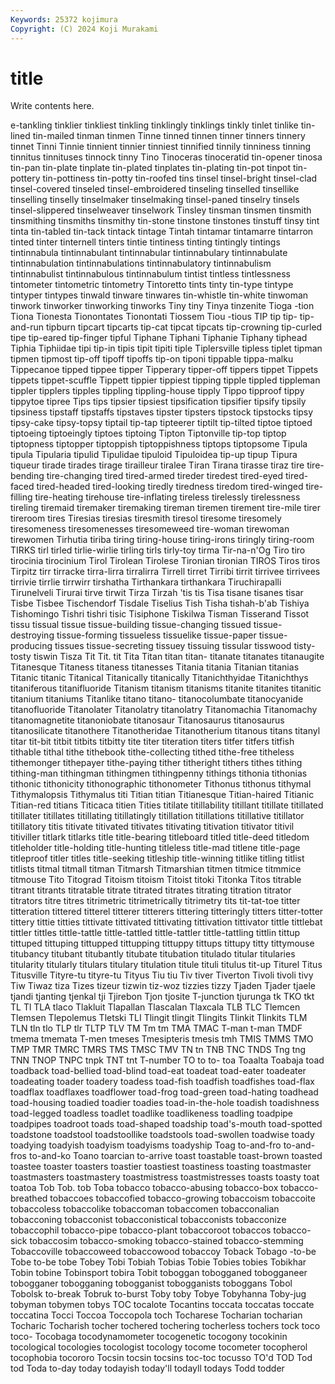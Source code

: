 ```yaml
---
Keywords: 25372 kojimura
Copyright: (C) 2024 Koji Murakami
---
```


# title

Write contents here.



e-tankling tinklier tinkliest tinkling tinklingly tinklings tinkly tinlet tinlike
tin-lined tin-mailed tinman tinmen Tinne tinned tinnen tinner tinners tinnery
tinnet Tinni Tinnie tinnient tinnier tinniest tinnified tinnily tinniness tinning
tinnitus tinnituses tinnock tinny Tino Tinoceras tinoceratid tin-opener tinosa tin-pan
tin-plate tinplate tin-plated tinplates tin-plating tin-pot tinpot tin-pottery tin-pottiness tin-potty
tin-roofed tins tinsel tinsel-bright tinsel-clad tinsel-covered tinseled tinsel-embroidered tinseling tinselled
tinsellike tinselling tinselly tinselmaker tinselmaking tinsel-paned tinselry tinsels tinsel-slippered tinselweaver
tinselwork Tinsley tinsman tinsmen tinsmith tinsmithing tinsmiths tinsmithy tin-stone tinstone
tinstones tinstuff tinsy tint tinta tin-tabled tin-tack tintack tintage Tintah
tintamar tintamarre tintarron tinted tinter tinternell tinters tintie tintiness tinting
tintingly tintings tintinnabula tintinnabulant tintinnabular tintinnabulary tintinnabulate tintinnabulation tintinnabulations tintinnabulatory
tintinnabulism tintinnabulist tintinnabulous tintinnabulum tintist tintless tintlessness tintometer tintometric tintometry
Tintoretto tints tinty tin-type tintype tintyper tintypes tinwald tinware tinwares
tin-whistle tin-white tinwoman tinwork tinworker tinworking tinworks Tiny tiny Tinya
tinzenite Tioga -tion Tiona Tionesta Tionontates Tionontati Tiossem Tiou -tious
TIP tip tip- tip-and-run tipburn tipcart tipcarts tip-cat tipcat tipcats
tip-crowning tip-curled tipe tip-eared tip-finger tipful Tiphane Tiphani Tiphanie Tiphany
tiphead Tiphia Tiphiidae tipi tip-in tipis tipit tipiti tiple Tiplersville
tipless tiplet tipman tipmen tipmost tip-off tipoff tipoffs tip-on tiponi
tippable tippa-malku Tippecanoe tipped tippee tipper Tipperary tipper-off tippers tippet
Tippets tippets tippet-scuffle Tippett tippier tippiest tipping tipple tippled tippleman
tippler tipplers tipples tippling tippling-house tipply Tippo tipproof tippy tippytoe
tipree Tips tips tipsier tipsiest tipsification tipsifier tipsify tipsily tipsiness
tipstaff tipstaffs tipstaves tipster tipsters tipstock tipstocks tipsy tipsy-cake tipsy-topsy
tiptail tip-tap tipteerer tiptilt tip-tilted tiptoe tiptoed tiptoeing tiptoeingly tiptoes
tiptoing Tipton Tiptonville tip-top tiptop tiptopness tiptopper tiptoppish tiptoppishness tiptops
tiptopsome Tipula tipula Tipularia tipulid Tipulidae tipuloid Tipuloidea tip-up tipup
Tipura tiqueur tirade tirades tirage tirailleur tiralee Tiran Tirana tirasse
tiraz tire tire-bending tire-changing tired tired-armed tireder tiredest tired-eyed tired-faced
tired-headed tired-looking tiredly tiredness tiredom tired-winged tire-filling tire-heating tirehouse tire-inflating
tireless tirelessly tirelessness tireling tiremaid tiremaker tiremaking tireman tiremen tirement
tire-mile tirer tireroom tires Tiresias tiresias tiresmith tiresol tiresome tiresomely
tiresomeness tiresomenesses tiresomeweed tire-woman tirewoman tirewomen Tirhutia tiriba tiring tiring-house
tiring-irons tiringly tiring-room TIRKS tirl tirled tirlie-wirlie tirling tirls tirly-toy
tirma Tir-na-n'Og Tiro tiro tirocinia tirocinium Tirol Tirolean Tirolese Tironian
tironian TIROS Tiros tiros Tirpitz tirr tirracke tirra-lirra tirralirra Tirrell
tirret Tirribi tirrit tirrivee tirrivees tirrivie tirrlie tirrwirr tirshatha Tirthankara
tirthankara Tiruchirapalli Tirunelveli Tirurai tirve tirwit Tirza Tirzah 'tis tis
Tisa tisane tisanes tisar Tisbe Tisbee Tischendorf Tisdale Tiselius Tish
Tisha tishah-b'ab Tishiya Tishomingo Tishri tishri tisic Tisiphone Tiskilwa Tisman
Tisserand Tissot tissu tissual tissue tissue-building tissue-changing tissued tissue-destroying tissue-forming
tissueless tissuelike tissue-paper tissue-producing tissues tissue-secreting tissuey tissuing tissular tisswood
tisty-tosty tiswin Tisza Tit Tit. tit Tita Titan titan titan-
titanate titanates titanaugite Titanesque Titaness titaness titanesses Titania titania Titanian
titanias Titanic titanic Titanical Titanically titanically Titanichthyidae Titanichthys titaniferous titanifluoride
Titanism titanism titanisms titanite titanites titanitic titanium titaniums Titanlike titano
titano- titanocolumbate titanocyanide titanofluoride Titanolater Titanolatry titanolatry Titanomachia Titanomachy titanomagnetite
titanoniobate titanosaur Titanosaurus titanosaurus titanosilicate titanothere Titanotheridae Titanotherium titanous titans
titanyl titar tit-bit titbit titbits titbitty tite titer titeration titers
titfer titfers titfish tithable tithal tithe tithebook tithe-collecting tithed tithe-free
titheless tithemonger tithepayer tithe-paying tither titheright tithers tithes tithing tithing-man
tithingman tithingmen tithingpenny tithings tithonia tithonias tithonic tithonicity tithonographic tithonometer
Tithonus tithonus tithymal Tithymalopsis Tithymalus titi Titian titian Titianesque Titian-haired
Titianic Titian-red titians Titicaca titien Tities titilate titillability titillant titillate
titillated titillater titillates titillating titillatingly titillation titillations titillative titillator titillatory
titis titivate titivated titivates titivating titivation titivator titivil titiviller titlark
titlarks title title-bearing titleboard titled title-deed titledom titleholder title-holding title-hunting
titleless title-mad titlene title-page titleproof titler titles title-seeking titleship title-winning
titlike titling titlist titlists titmal titmall titman Titmarsh Titmarshian titmen
titmice titmmice titmouse Tito Titograd Titoism titoism Titoist titoki Titonka
Titos titrable titrant titrants titratable titrate titrated titrates titrating titration
titrator titrators titre titres titrimetric titrimetrically titrimetry tits tit-tat-toe titter
titteration tittered titterel titterer titterers tittering titteringly titters titter-totter tittery
tittie titties tittivate tittivated tittivating tittivation tittivator tittle tittlebat tittler
tittles tittle-tattle tittle-tattled tittle-tattler tittle-tattling tittlin tittup tittuped tittuping tittupped
tittupping tittuppy tittups tittupy titty tittymouse titubancy titubant titubantly titubate
titubation titulado titular titularies titularity titularly titulars titulary titulation titule
tituli titulus tit-up Titurel Titus Titusville Tityre-tu tityre-tu Tityus Tiu
tiu Tiv tiver Tiverton Tivoli tivoli tivy Tiw Tiwaz tiza
Tizes tizeur tizwin tiz-woz tizzies tizzy Tjaden Tjader tjaele tjandi
tjanting tjenkal tji Tjirebon Tjon tjosite T-junction tjurunga tk TKO
tkt TL Tl TLA tlaco Tlakluit Tlapallan Tlascalan Tlaxcala TLB
TLC Tlemcen Tlemsen Tlepolemus Tletski TLI Tlingit tlingit Tlingits Tlinkit
Tlinkits TLM TLN tln tlo TLP tlr TLTP TLV TM
Tm tm TMA TMAC T-man t-man TMDF tmema tmemata T-men
tmeses Tmesipteris tmesis tmh TMIS TMMS TMO TMP TMR TMRC
TMRS TMS TMSC TMV TN tn TNB TNC TNDS Tng
tng TNN TNOP TNPC tnpk TNT tnt T-number TO to
to- toa Toaalta Toabaja toad toadback toad-bellied toad-blind toad-eat toadeat
toad-eater toadeater toadeating toader toadery toadess toad-fish toadfish toadfishes toad-flax
toadflax toadflaxes toadflower toad-frog toad-green toad-hating toadhead toad-housing toadied toadier
toadies toad-in-the-hole toadish toadishness toad-legged toadless toadlet toadlike toadlikeness toadling
toadpipe toadpipes toadroot toads toad-shaped toadship toad's-mouth toad-spotted toadstone toadstool
toadstoollike toadstools toad-swollen toadwise toady toadying toadyish toadyism toadyisms toadyship
Toag to-and-fro to-and-fros to-and-ko Toano toarcian to-arrive toast toastable toast-brown
toasted toastee toaster toasters toastier toastiest toastiness toasting toastmaster toastmasters
toastmastery toastmistress toastmistresses toasts toasty toat toatoa Tob Tob. tob
Toba tobacco tobacco-abusing tobacco-box tobacco-breathed tobaccoes tobaccofied tobacco-growing tobaccoism tobaccoite
tobaccoless tobaccolike tobaccoman tobaccomen tobacconalian tobacconing tobacconist tobacconistical tobacconists tobacconize
tobaccophil tobacco-pipe tobacco-plant tobaccoroot tobaccos tobacco-sick tobaccosim tobacco-smoking tobacco-stained tobacco-stemming
Tobaccoville tobaccoweed tobaccowood tobaccoy Toback Tobago -to-be Tobe to-be tobe
Tobey Tobi Tobiah Tobias Tobie Tobies tobies Tobikhar Tobin tobine
Tobinsport tobira Tobit toboggan tobogganed tobogganeer tobogganer tobogganing tobogganist tobogganists
toboggans Tobol Tobolsk to-break Tobruk to-burst Toby toby Tobye Tobyhanna
Toby-jug tobyman tobymen tobys TOC tocalote Tocantins toccata toccatas toccate
toccatina Tocci Toccoa Toccopola toch Tocharese Tocharian tocharian Tocharic Tocharish
tocher tochered tochering tocherless tochers tock toco toco- Tocobaga tocodynamometer
tocogenetic tocogony tocokinin tocological tocologies tocologist tocology tocome tocometer tocopherol
tocophobia tocororo Tocsin tocsin tocsins toc-toc tocusso TO'd TOD Tod
tod Toda to-day today todayish today'll todayll todays Todd todder
